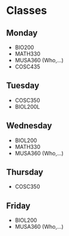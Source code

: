 # Classes
## Monday
- BIO200
- MATH330
- MUSA360 (Who,...)
- COSC435
## Tuesday
- COSC350
- BIOL200L
## Wednesday
- BIOL200
- MATH330
- MUSA360 (Who,...)
## Thursday
- COSC350
## Friday
- BIOL200
- MUSA360 (Who,...)